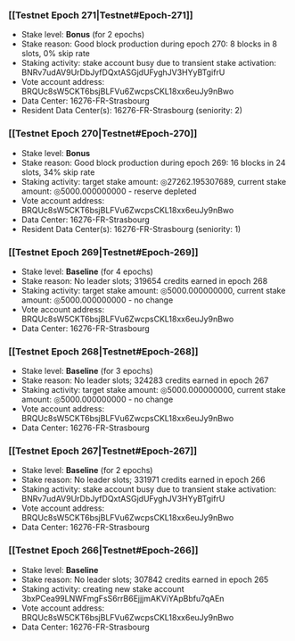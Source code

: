 ### [[Testnet Epoch 271|Testnet#Epoch-271]]
* Stake level: **Bonus** (for 2 epochs)
* Stake reason: Good block production during epoch 270: 8 blocks in 8 slots, 0% skip rate
* Staking activity: stake account busy due to transient stake activation: BNRv7udAV9UrDbJyfDQxtASGjdUFyghJV3HYyBTgifrU
* Vote account address: BRQUc8sW5CKT6bsjBLFVu6ZwcpsCKL18xx6euJy9nBwo
* Data Center: 16276-FR-Strasbourg
* Resident Data Center(s): 16276-FR-Strasbourg (seniority: 2)
### [[Testnet Epoch 270|Testnet#Epoch-270]]
* Stake level: **Bonus**
* Stake reason: Good block production during epoch 269: 16 blocks in 24 slots, 34% skip rate
* Staking activity: target stake amount: ◎27262.195307689, current stake amount: ◎5000.000000000 - reserve depleted
* Vote account address: BRQUc8sW5CKT6bsjBLFVu6ZwcpsCKL18xx6euJy9nBwo
* Data Center: 16276-FR-Strasbourg
* Resident Data Center(s): 16276-FR-Strasbourg (seniority: 1)
### [[Testnet Epoch 269|Testnet#Epoch-269]]
* Stake level: **Baseline** (for 4 epochs)
* Stake reason: No leader slots; 319654 credits earned in epoch 268
* Staking activity: target stake amount: ◎5000.000000000, current stake amount: ◎5000.000000000 - no change
* Vote account address: BRQUc8sW5CKT6bsjBLFVu6ZwcpsCKL18xx6euJy9nBwo
* Data Center: 16276-FR-Strasbourg
### [[Testnet Epoch 268|Testnet#Epoch-268]]
* Stake level: **Baseline** (for 3 epochs)
* Stake reason: No leader slots; 324283 credits earned in epoch 267
* Staking activity: target stake amount: ◎5000.000000000, current stake amount: ◎5000.000000000 - no change
* Vote account address: BRQUc8sW5CKT6bsjBLFVu6ZwcpsCKL18xx6euJy9nBwo
* Data Center: 16276-FR-Strasbourg
### [[Testnet Epoch 267|Testnet#Epoch-267]]
* Stake level: **Baseline** (for 2 epochs)
* Stake reason: No leader slots; 331971 credits earned in epoch 266
* Staking activity: stake account busy due to transient stake activation: BNRv7udAV9UrDbJyfDQxtASGjdUFyghJV3HYyBTgifrU
* Vote account address: BRQUc8sW5CKT6bsjBLFVu6ZwcpsCKL18xx6euJy9nBwo
* Data Center: 16276-FR-Strasbourg
### [[Testnet Epoch 266|Testnet#Epoch-266]]
* Stake level: **Baseline**
* Stake reason: No leader slots; 307842 credits earned in epoch 265
* Staking activity: creating new stake account 3bxPCea99LNWFmgFsS6rrB6EjjjmAKViYApBbfu7qAEn
* Vote account address: BRQUc8sW5CKT6bsjBLFVu6ZwcpsCKL18xx6euJy9nBwo
* Data Center: 16276-FR-Strasbourg
